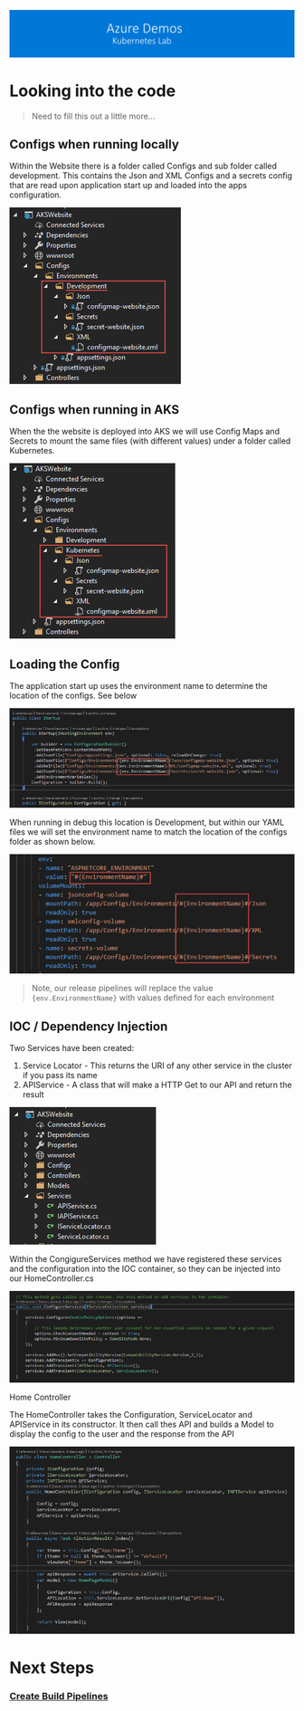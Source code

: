 [![banner](../images/banner-lab.png)](../../README.md)

# Looking into the code

> Need to fill this out a little more...

## Configs when running locally

Within the Website there is a folder called Configs and sub folder called development. 
This contains the Json and XML Configs and a secrets config that are read upon application start up and loaded into the apps configuration. 

![AKS Config](images/configs-dev.png)

## Configs when running in AKS

When the the website is deployed into AKS we will use Config Maps and Secrets to mount the same files (with different values) under a folder called Kubernetes. 

![AKS Config](images/configs-aks.png)

## Loading the Config

The application start up uses the environment name to determine the location of the configs. See below

![Start Up](images/startup.png)

When running in debug this location is Development, but within our YAML files we will set the environment name to match the location of the configs folder as shown below. 

![YAML](images/yamlconfigs.png)

> Note, our release pipelines will replace the value ```{env.EnvironmentName}``` with values defined for each environment 


## IOC / Dependency Injection

Two Services have been created: 

1. Service Locator - This returns the URI of any other service in the cluster if you pass its name
2. APIService - A class that will make a HTTP Get to our API and return the result

![Start Up](images/services.png)

Within the CongigureServices method we have registered these services and the configuration into the IOC container, so they can be injected into our HomeController.cs

![Start Up](images/ioc.png)


Home Controller

The HomeController takes the Configuration, ServiceLocator and APIService in its constructor.
It then call thes API and builds a Model to display the config to the user and the response from the API

![Start Up](images/homectrl.png)


# Next Steps

### [Create Build Pipelines](../BuildPipelines)
